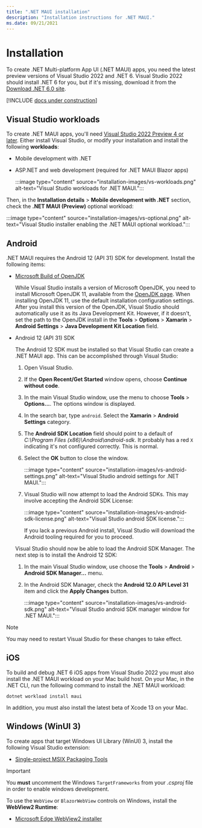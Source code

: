 ```yaml
---
title: ".NET MAUI installation"
description: "Installation instructions for .NET MAUI."
ms.date: 09/21/2021
---
```


# Installation

To create .NET Multi-platform App UI (.NET MAUI) apps, you need the latest preview versions of Visual Studio 2022 and .NET 6. Visual Studio 2022 should install .NET 6 for you, but if it's missing, download it from the [Download .NET 6.0 site](https://dotnet.microsoft.com/download/dotnet/6.0).

[!INCLUDE [docs under construction](~/includes/preview-note.md)]

## Visual Studio workloads

To create .NET MAUI apps, you'll need [Visual Studio 2022 Preview 4 or later](https://visualstudio.microsoft.com/vs/preview/vs2022/). Either install Visual Studio, or modify your installation and install the following **workloads**:

- Mobile development with .NET
- ASP.NET and web development (required for .NET MAUI Blazor apps)

  :::image type="content" source="installation-images/vs-workloads.png" alt-text="Visual Studio workloads for .NET MAUI.":::

Then, in the **Installation details** > **Mobile development with .NET** section, check the **.NET MAUI (Preview)** optional workload:

:::image type="content" source="installation-images/vs-optional.png" alt-text="Visual Studio installer enabling the .NET MAUI optional workload.":::

## Android

.NET MAUI requires the Android 12 (API 31) SDK for development. Install the following items:

- [Microsoft Build of OpenJDK](https://www.microsoft.com/openjdk)

  While Visual Studio installs a version of Microsoft OpenJDK, you need to install Microsoft OpenJDK 11, available from the [OpenJDK page](https://www.microsoft.com/openjdk). When installing OpenJDK 11, use the default installation configuration settings. After you install this version of the OpenJDK, Visual Studio should automatically use it as its Java Development Kit. However, if it doesn't, set the path to the OpenJDK install in the **Tools** > **Options** > **Xamarin** > **Android Settings** > **Java Development Kit Location** field.

- Android 12 (API 31) SDK

  The Android 12 SDK must be installed so that Visual Studio can create a .NET MAUI app. This can be accomplished through Visual Studio:

  01. Open Visual Studio.
  01. If the **Open Recent/Get Started** window opens, choose **Continue without code**.
  01. In the main Visual Studio window, use the menu to choose **Tools** > **Options...**. The options window is displayed.
  01. In the search bar, type `android`. Select the **Xamarin** > **Android Settings** category.
  01. The **Android SDK Location** field should point to a default of _C:\Program Files (x86)\Android\android-sdk_. It probably has a red `X` indicating it's not configured correctly. This is normal.
  01. Select the **OK** button to close the window.

      :::image type="content" source="installation-images/vs-android-settings.png" alt-text="Visual Studio android settings for .NET MAUI.":::

  01. Visual Studio will now attempt to load the Android SDKs. This may involve accepting the Android SDK License:

      :::image type="content" source="installation-images/vs-android-sdk-license.png" alt-text="Visual Studio android SDK license.":::

      If you lack a previous Android install, Visual Studio will download the Android tooling required for you to proceed.

  Visual Studio should now be able to load the Android SDK Manager. The next step is to install the Android 12 SDK:

  01. In the main Visual Studio window, use choose the **Tools** > **Android** > **Android SDK Manager...** menu.
  01. In the Android SDK Manager, check the **Android 12.0 API Level 31** item and click the **Apply Changes** button.

      :::image type="content" source="installation-images/vs-android-sdk.png" alt-text="Visual Studio android SDK manager window for .NET MAUI.":::

> [!NOTE]
> You may need to restart Visual Studio for these changes to take effect.

## iOS

To build and debug .NET 6 iOS apps from Visual Studio 2022 you must also install the .NET MAUI workload on your Mac build host. On your Mac, in the .NET CLI, run the following command to install the .NET MAUI workload:

```dotnetcli
dotnet workload install maui
```

In addition, you must also install the latest beta of Xcode 13 on your Mac.

## Windows (WinUI 3)

To create apps that target Windows UI Library (WinUI) 3, install the following Visual Studio extension:

- [Single-project MSIX Packaging Tools](https://marketplace.visualstudio.com/items?itemName=ProjectReunion.MicrosoftSingleProjectMSIXPackagingToolsDev17)

> [!IMPORTANT]
> You **must** uncomment the Windows `TargetFrameworks` from your _.csproj_ file in order to enable windows development.

To use the `WebView` or `BlazorWebView` controls on Windows, install the **WebView2 Runtime**:

- [Microsoft Edge WebView2 installer](https://developer.microsoft.com/microsoft-edge/webview2/)

